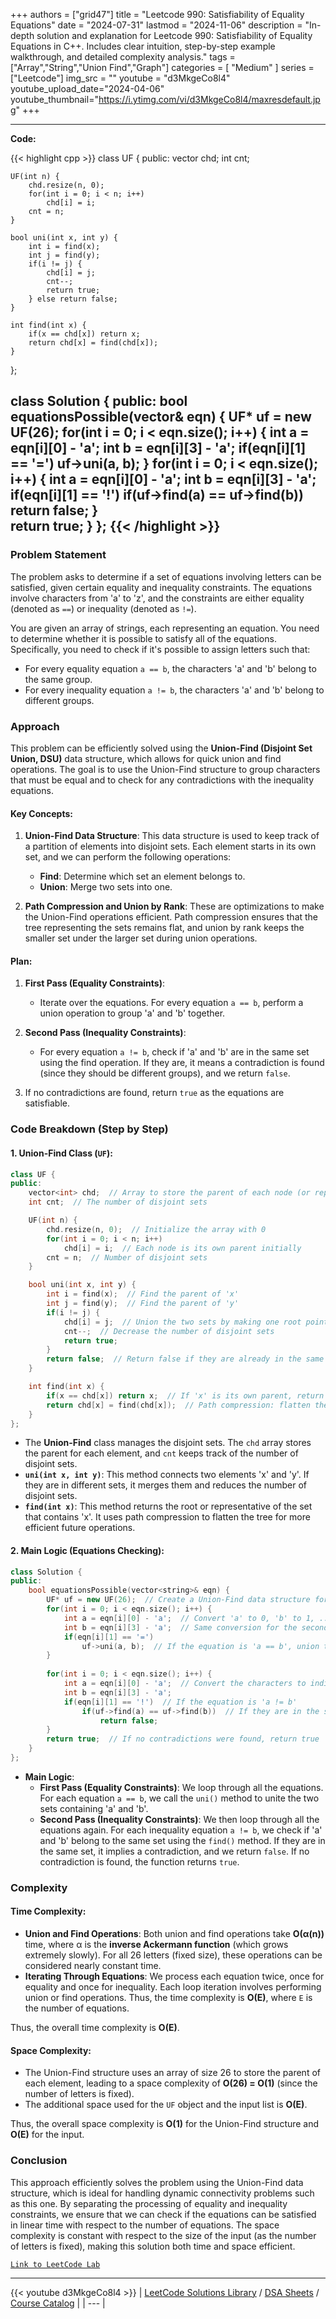 
+++
authors = ["grid47"]
title = "Leetcode 990: Satisfiability of Equality Equations"
date = "2024-07-31"
lastmod = "2024-11-06"
description = "In-depth solution and explanation for Leetcode 990: Satisfiability of Equality Equations in C++. Includes clear intuition, step-by-step example walkthrough, and detailed complexity analysis."
tags = ["Array","String","Union Find","Graph"]
categories = [
    "Medium"
]
series = ["Leetcode"]
img_src = ""
youtube = "d3MkgeCo8l4"
youtube_upload_date="2024-04-06"
youtube_thumbnail="https://i.ytimg.com/vi/d3MkgeCo8l4/maxresdefault.jpg"
+++



---
**Code:**

{{< highlight cpp >}}
class UF {
public:
    vector<int> chd;
    int cnt;
    
    UF(int n) {
        chd.resize(n, 0);
        for(int i = 0; i < n; i++)
            chd[i] = i;
        cnt = n;
    }
    
    bool uni(int x, int y) {
        int i = find(x);
        int j = find(y);
        if(i != j) {
            chd[i] = j;
            cnt--;
            return true;
        } else return false;
    }
    
    int find(int x) {
        if(x == chd[x]) return x;
        return chd[x] = find(chd[x]);
    }
};

class Solution {
public:
    bool equationsPossible(vector<string>& eqn) {
        UF* uf = new UF(26);
        for(int i = 0; i < eqn.size(); i++) {
            int a = eqn[i][0] - 'a';
            int b = eqn[i][3] - 'a';
            if(eqn[i][1] == '=')
                uf->uni(a, b);
        }
        for(int i = 0; i < eqn.size(); i++) {
            int a = eqn[i][0] - 'a';
            int b = eqn[i][3] - 'a';
            if(eqn[i][1] == '!')
                if(uf->find(a) == uf->find(b))
                    return false;
        }        
        return true;
    }
};
{{< /highlight >}}
---

### Problem Statement

The problem asks to determine if a set of equations involving letters can be satisfied, given certain equality and inequality constraints. The equations involve characters from 'a' to 'z', and the constraints are either equality (denoted as `==`) or inequality (denoted as `!=`). 

You are given an array of strings, each representing an equation. You need to determine whether it is possible to satisfy all of the equations. Specifically, you need to check if it's possible to assign letters such that:
- For every equality equation `a == b`, the characters 'a' and 'b' belong to the same group.
- For every inequality equation `a != b`, the characters 'a' and 'b' belong to different groups.

### Approach

This problem can be efficiently solved using the **Union-Find (Disjoint Set Union, DSU)** data structure, which allows for quick union and find operations. The goal is to use the Union-Find structure to group characters that must be equal and to check for any contradictions with the inequality equations.

#### Key Concepts:
1. **Union-Find Data Structure**: This data structure is used to keep track of a partition of elements into disjoint sets. Each element starts in its own set, and we can perform the following operations:
   - **Find**: Determine which set an element belongs to.
   - **Union**: Merge two sets into one.
   
2. **Path Compression and Union by Rank**: These are optimizations to make the Union-Find operations efficient. Path compression ensures that the tree representing the sets remains flat, and union by rank keeps the smaller set under the larger set during union operations.

#### Plan:
1. **First Pass (Equality Constraints)**:
   - Iterate over the equations. For every equation `a == b`, perform a union operation to group 'a' and 'b' together.
   
2. **Second Pass (Inequality Constraints)**:
   - For every equation `a != b`, check if 'a' and 'b' are in the same set using the find operation. If they are, it means a contradiction is found (since they should be different groups), and we return `false`.

3. If no contradictions are found, return `true` as the equations are satisfiable.

### Code Breakdown (Step by Step)

#### 1. **Union-Find Class (`UF`)**:

```cpp
class UF {
public:
    vector<int> chd;  // Array to store the parent of each node (or representative of the set)
    int cnt;  // The number of disjoint sets

    UF(int n) {
        chd.resize(n, 0);  // Initialize the array with 0
        for(int i = 0; i < n; i++)
            chd[i] = i;  // Each node is its own parent initially
        cnt = n;  // Number of disjoint sets
    }

    bool uni(int x, int y) {
        int i = find(x);  // Find the parent of 'x'
        int j = find(y);  // Find the parent of 'y'
        if(i != j) {
            chd[i] = j;  // Union the two sets by making one root point to the other
            cnt--;  // Decrease the number of disjoint sets
            return true;
        }
        return false;  // Return false if they are already in the same set
    }

    int find(int x) {
        if(x == chd[x]) return x;  // If 'x' is its own parent, return 'x'
        return chd[x] = find(chd[x]);  // Path compression: flatten the tree
    }
};
```

- The **Union-Find** class manages the disjoint sets. The `chd` array stores the parent for each element, and `cnt` keeps track of the number of disjoint sets.
- **`uni(int x, int y)`**: This method connects two elements 'x' and 'y'. If they are in different sets, it merges them and reduces the number of disjoint sets.
- **`find(int x)`**: This method returns the root or representative of the set that contains 'x'. It uses path compression to flatten the tree for more efficient future operations.

#### 2. **Main Logic (Equations Checking)**:

```cpp
class Solution {
public:
    bool equationsPossible(vector<string>& eqn) {
        UF* uf = new UF(26);  // Create a Union-Find data structure for 26 letters
        for(int i = 0; i < eqn.size(); i++) {
            int a = eqn[i][0] - 'a';  // Convert 'a' to 0, 'b' to 1, ..., 'z' to 25
            int b = eqn[i][3] - 'a';  // Same conversion for the second character
            if(eqn[i][1] == '=')
                uf->uni(a, b);  // If the equation is 'a == b', union the two sets
        }
        
        for(int i = 0; i < eqn.size(); i++) {
            int a = eqn[i][0] - 'a';  // Convert the characters to indices again
            int b = eqn[i][3] - 'a';
            if(eqn[i][1] == '!')  // If the equation is 'a != b'
                if(uf->find(a) == uf->find(b))  // If they are in the same set, return false
                    return false;
        }        
        return true;  // If no contradictions were found, return true
    }
};
```

- **Main Logic**:
  - **First Pass (Equality Constraints)**: We loop through all the equations. For each equation `a == b`, we call the `uni()` method to unite the two sets containing 'a' and 'b'.
  - **Second Pass (Inequality Constraints)**: We then loop through all the equations again. For each inequality equation `a != b`, we check if 'a' and 'b' belong to the same set using the `find()` method. If they are in the same set, it implies a contradiction, and we return `false`. If no contradiction is found, the function returns `true`.

### Complexity

#### Time Complexity:
- **Union and Find Operations**: Both union and find operations take **O(α(n))** time, where α is the **inverse Ackermann function** (which grows extremely slowly). For all 26 letters (fixed size), these operations can be considered nearly constant time.
- **Iterating Through Equations**: We process each equation twice, once for equality and once for inequality. Each loop iteration involves performing union or find operations. Thus, the time complexity is **O(E)**, where `E` is the number of equations.
  
Thus, the overall time complexity is **O(E)**.

#### Space Complexity:
- The Union-Find structure uses an array of size 26 to store the parent of each element, leading to a space complexity of **O(26) = O(1)** (since the number of letters is fixed).
- The additional space used for the `UF` object and the input list is **O(E)**.

Thus, the overall space complexity is **O(1)** for the Union-Find structure and **O(E)** for the input.

### Conclusion

This approach efficiently solves the problem using the Union-Find data structure, which is ideal for handling dynamic connectivity problems such as this one. By separating the processing of equality and inequality constraints, we ensure that we can check if the equations can be satisfied in linear time with respect to the number of equations. The space complexity is constant with respect to the size of the input (as the number of letters is fixed), making this solution both time and space efficient.

[`Link to LeetCode Lab`](https://leetcode.com/problems/satisfiability-of-equality-equations/description/)

---
{{< youtube d3MkgeCo8l4 >}}
| [LeetCode Solutions Library](https://grid47.xyz/leetcode/) / [DSA Sheets](https://grid47.xyz/sheets/) / [Course Catalog](https://grid47.xyz/courses/) |
| --- |
